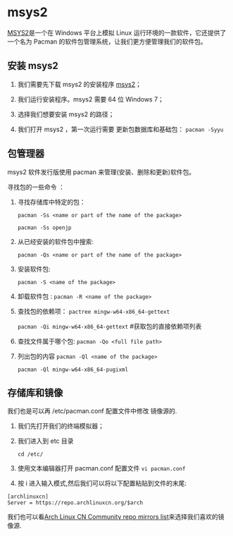 # msys2

[MSYS2](https://www.msys2.org/)是一个在 Windows 平台上模拟 Linux 运行环境的一款软件，它还提供了一个名为 Pacman 的软件包管理系统，让我们更方便管理我们的软件包。

## 安装 msys2

1. 我们需要先下载 msys2 的安装程序 [msys2](https://github.com/msys2/msys2-installer/releases/download/2022-01-18/msys2-x86_64-20220118.exe)；

2. 我们运行安装程序。msys2 需要 64 位 Windows 7；

3. 选择我们想要安装 msys2 的路径；

4. 我们打开 msys2 ，第一次运行需要 更新包数据库和基础包：
`pacman -Syyu`

## 包管理器

msys2 软件发行版使用 pacman 来管理(安装、删除和更新)软件包。

寻找包的一些命令 ：

1. 寻找存储库中特定的包：

    ```test
    pacman -Ss <name or part of the name of the package>

    pacman -Ss openjp
    ```

2. 从已经安装的软件包中搜索:

    `pacman -Qs <name or part of the name of the package>`

3. 安装软件包:

    `pacman -S <name of the package>`

4. 卸载软件包 :
    `pacman -R <name of the package>`

5. 查找包的依赖项：
    `pactree mingw-w64-x86_64-gettext`

    `pacman -Qi mingw-w64-x86_64-gettext` #获取包的直接依赖项列表

6. 查找文件属于哪个包:
    `pacman -Qo <full file path>`

7. 列出包的内容
    `pacman -Ql <name of the package>`

    `pacman -Ql mingw-w64-x86_64-pugixml`

## 存储库和镜像

我们也是可以再 /etc/pacman.conf 配置文件中修改 镜像源的.

1. 我们先打开我们的终端模拟器；

2. 我们进入到 etc 目录

    `cd /etc/`

3. 使用文本编辑器打开 pacman.conf 配置文件
    `vi pacman.conf`

4. 按 i 进入输入模式,然后我们可以将以下配置粘贴到文件的末尾:

```test
[archlinuxcn]
Server = https://repo.archlinuxcn.org/$arch
```

我们也可以看[Arch Linux CN Community repo mirrors list](https://github.com/archlinuxcn/mirrorlist-repo#arch-linux-cn-community-repo-mirrors-list)来选择我们喜欢的镜像源.
